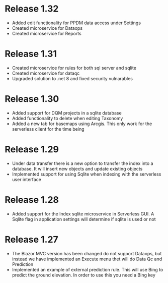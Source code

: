 # Release 1.32
* Added edit functionality for PPDM data access under Settings
* Created microservice for Dataops
* Created microservice for Reports

# Release 1.31
* Created microservice for rules for both sql server and sqlite
* Created microservice for dataqc 
* Upgraded solution to .net 8 and fixed security vulnarables

# Release 1.30
* Added support for DQM projects in a sqlite database
* Added functionality to delete when editing Taxonomy
* Added a new tab for basemaps using Arcgis. This only work for the serverless client for the time being

# Release 1.29
* Under data transfer there is a new option to transfer the index into a database. It will insert new objects and update existing objects
* Implemented support for using Sqlite when indexing with the serverless user interface

# Release 1.28
* Added support for the Index sqlite microservice in Serverless GUI. A Sqlite flag in application settings will determine if sqlite is used or not

# Release 1.27
* The Blazor MVC version has been changed do not support Dataops, but instead we have implemented an Execute menu thet will do Data Qc and Prediction
* Implemented an example of external prediction rule. This will use Bing to predict the ground elevation. In order to use this you need a Bing key
